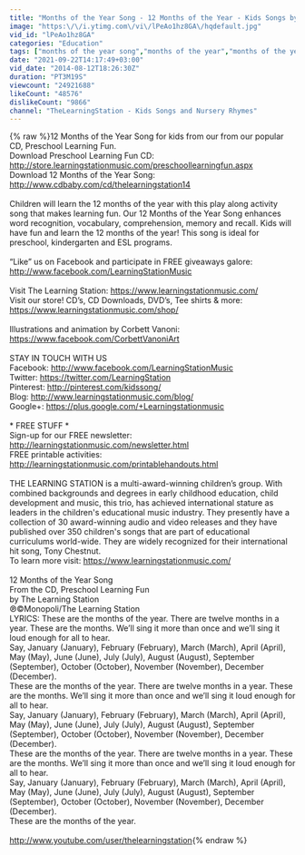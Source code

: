```yaml
---
title: "Months of the Year Song - 12 Months of the Year - Kids Songs by The Learning Station"
image: "https:\/\/i.ytimg.com\/vi\/lPeAo1hz8GA\/hqdefault.jpg"
vid_id: "lPeAo1hz8GA"
categories: "Education"
tags: ["months of the year song","months of the year","months of the year song for children"]
date: "2021-09-22T14:17:49+03:00"
vid_date: "2014-08-12T18:26:30Z"
duration: "PT3M19S"
viewcount: "24921688"
likeCount: "48576"
dislikeCount: "9866"
channel: "TheLearningStation - Kids Songs and Nursery Rhymes"
---
```

{% raw %}12 Months of the Year Song for kids from our from our popular CD, Preschool Learning Fun.<br />Download Preschool Learning Fun CD: <a rel="nofollow" target="blank" href="http://store.learningstationmusic.com/preschoollearningfun.aspx">http://store.learningstationmusic.com/preschoollearningfun.aspx</a><br />Download 12 Months of the Year Song: <a rel="nofollow" target="blank" href="http://www.cdbaby.com/cd/thelearningstation14">http://www.cdbaby.com/cd/thelearningstation14</a><br /><br />Children will learn the 12 months of the year with this play along activity song that makes learning fun. Our 12 Months of the Year Song enhances word recognition, vocabulary, comprehension, memory and recall. Kids will have fun and learn the 12 months of the year! This song is ideal for preschool, kindergarten and ESL programs.<br /><br />“Like” us on Facebook and participate in FREE giveaways galore: <a rel="nofollow" target="blank" href="http://www.facebook.com/LearningStationMusic">http://www.facebook.com/LearningStationMusic</a><br /><br />Visit The Learning Station: <a rel="nofollow" target="blank" href="https://www.learningstationmusic.com/">https://www.learningstationmusic.com/</a><br />Visit our store!  CD’s, CD Downloads, DVD’s, Tee shirts &amp; more: <a rel="nofollow" target="blank" href="https://www.learningstationmusic.com/shop/">https://www.learningstationmusic.com/shop/</a><br /><br />Illustrations and animation by Corbett Vanoni: <a rel="nofollow" target="blank" href="https://www.facebook.com/CorbettVanoniArt">https://www.facebook.com/CorbettVanoniArt</a><br /><br />STAY IN TOUCH WITH US <br />Facebook: <a rel="nofollow" target="blank" href="http://www.facebook.com/LearningStationMusic">http://www.facebook.com/LearningStationMusic</a><br />Twitter: <a rel="nofollow" target="blank" href="https://twitter.com/LearningStation">https://twitter.com/LearningStation</a><br />Pinterest: <a rel="nofollow" target="blank" href="http://pinterest.com/kidssong/">http://pinterest.com/kidssong/</a><br />Blog: <a rel="nofollow" target="blank" href="http://www.learningstationmusic.com/blog/">http://www.learningstationmusic.com/blog/</a><br />Google+: <a rel="nofollow" target="blank" href="https://plus.google.com/+Learningstationmusic">https://plus.google.com/+Learningstationmusic</a><br /><br />* FREE STUFF *<br />Sign-up for our FREE newsletter: <a rel="nofollow" target="blank" href="http://learningstationmusic.com/newsletter.html">http://learningstationmusic.com/newsletter.html</a><br />FREE printable activities: <a rel="nofollow" target="blank" href="http://learningstationmusic.com/printablehandouts.html">http://learningstationmusic.com/printablehandouts.html</a><br /><br />THE LEARNING STATION is a multi-award-winning children’s group. With combined backgrounds and degrees in early childhood education, child development and music, this trio, has achieved international stature as leaders in the children's educational music industry. They presently have a collection of 30 award-winning audio and video releases and they have published over 350 children's songs that are part of educational curriculums world-wide. They are widely recognized for their international hit song, Tony Chestnut.<br />To learn more visit: <a rel="nofollow" target="blank" href="https://www.learningstationmusic.com/">https://www.learningstationmusic.com/</a><br /><br />12 Months of the Year Song<br />From the CD, Preschool Learning Fun<br />by The Learning Station                                                               <br />℗©Monopoli/The Learning Station <br />LYRICS: These are the months of the year.  There are twelve months in a year.  These are the months.  We’ll sing it more than once and we’ll sing it loud enough for all to hear.<br />Say, January (January), February (February), March (March), April (April), May (May), June (June), July (July), August (August), September (September), October (October), November (November), December (December).<br />These are the months of the year.  There are twelve months in a year.  These are the months.  We’ll sing it more than once and we’ll sing it loud enough for all to hear.<br />Say, January (January), February (February), March (March), April (April), May (May), June (June), July (July), August (August), September (September), October (October), November (November), December (December).<br />These are the months of the year.  There are twelve months in a year.  These are the months.  We’ll sing it more than once and we’ll sing it loud enough for all to hear.<br />Say, January (January), February (February), March (March), April (April), May (May), June (June), July (July), August (August), September (September), October (October), November (November), December (December).<br />These are the months of the year.  <br /><br /><a rel="nofollow" target="blank" href="http://www.youtube.com/user/thelearningstation">http://www.youtube.com/user/thelearningstation</a>{% endraw %}
